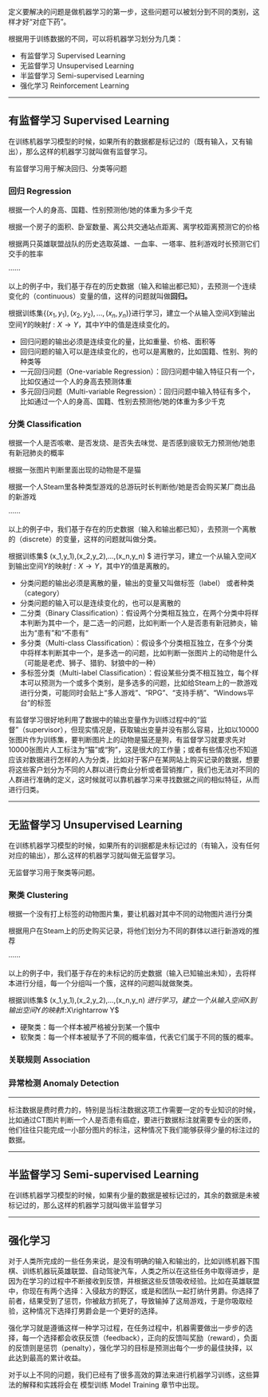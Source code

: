 定义要解决的问题是做机器学习的第一步，这些问题可以被划分到不同的类别，这样才好“对症下药”。

根据用于训练数据的不同，可以将机器学习划分为几类：

- 有监督学习 Supervised Learning
- 无监督学习 Unsupervised Learning
- 半监督学习 Semi-supervised Learning
- 强化学习 Reinforcement Learning

---

## 有监督学习 Supervised Learning

在训练机器学习模型的时候，如果所有的数据都是标记过的（既有输入，又有输出），那么这样的机器学习就叫做有监督学习。

有监督学习用于解决回归、分类等问题

### 回归 Regression

根据一个人的身高、国籍、性别预测他/她的体重为多少千克

根据一个房子的面积、卧室数量、离公共交通站点距离、离学校距离预测它的价格

根据两只英雄联盟战队的历史选取英雄、一血率、一塔率、胜利游戏时长预测它们交手的胜率

······

以上的例子中，我们基于存在的历史数据（输入和输出都已知），去预测一个连续变化的（continuous）变量的值，这样的问题就叫做**回归。**

根据训练集$\{(x_1,y_1),(x_2,y_2),...,(x_n,y_n)\}$进行学习，建立一个从输入空间$X$到输出空间$Y$的映射$f:X\rightarrow Y$，其中$Y$中的值是连续变化的。

- 回归问题的输出必须是连续变化的量，比如重量、价格、面积等
- 回归问题的输入可以是连续变化的，也可以是离散的，比如国籍、性别、狗的种类等
- 一元回归问题（One-variable Regression）：回归问题中输入特征只有一个，比如仅通过一个人的身高去预测体重
- 多元回归问题（Multi-variable Regression）：回归问题中输入特征有多个，比如通过一个人的身高、国籍、性别去预测他/她的体重为多少千克

### 分类 Classification

根据一个人是否咳嗽、是否发烧、是否失去味觉、是否感到疲软无力预测他/她患有新冠肺炎的概率

根据一张图片判断里面出现的动物是不是猫

根据一个人Steam里各种类型游戏的总游玩时长判断他/她是否会购买某厂商出品的新游戏

······

以上的例子中，我们基于存在的历史数据（输入和输出都已知），去预测一个离散的（discrete）的变量，这样的问题就叫做分类。



根据训练集$ (x_1,y_1),(x_2,y_2),...,(x_n,y_n) $ 进行学习，建立一个从输入空间$X$到输出空间$Y$的映射$f:X\rightarrow Y$，其中$Y$的值是离散的。

- 分类问题的输出必须是离散的量，输出的变量又叫做标签（label） 或者种类（category）
- 分类问题的输入可以是连续变化的，也可以是离散的
- 二分类（Binary Classification）：假设两个分类相互独立，在两个分类中将样本判断为其中一个，是二选一的问题，比如判断一个人是否患有新冠肺炎，输出为“患有”和“不患有“
- 多分类（Multi-class Classification）：假设多个分类相互独立，在多个分类中将样本判断其中一个，是多选一的问题，比如判断一张图片上的动物是什么（可能是老虎、狮子、猎豹、豺狼中的一种）
- 多标签分类（Multi-label Classification）：假设某些分类不相互独立，每个样本可以预测为一个或多个类别，是多选多的问题，比如给Steam上的一款游戏进行分类，可能同时会贴上“多人游戏”、“RPG”、“支持手柄”、“Windows平台“的标签

有监督学习很好地利用了数据中的输出变量作为训练过程中的“监督”（supervisor），但现实情况是，获取输出变量并没有那么容易，比如以10000张图片作为训练集，要判断图片上的动物是猫还是狗，有监督学习就要求先对10000张图片人工标注为“猫”或“狗”，这是很大的工作量；或者有些情况也不知道应该对数据进行怎样的人为分类，比如对于客户在某网站上购买记录的数据，想要将这些客户划分为不同的人群以进行商业分析或者营销推广，我们也无法对不同的人群进行准确的定义，这时候就可以靠机器学习来寻找数据之间的相似特征，从而进行归类。

---

## 无监督学习 Unsupervised Learning

在训练机器学习模型的时候，如果所有的训据都是未标记过的（有输入，没有任何对应的输出），那么这样的机器学习就叫做无监督学习。

无监督学习用于聚类等问题。



### 聚类 Clustering

根据一个没有打上标签的动物图片集，要让机器对其中不同的动物图片进行分类

根据用户在Steam上的历史购买记录，将他们划分为不同的群体以进行新游戏的推荐

······

以上的例子中，我们基于存在的未标记的历史数据（输入已知输出未知），去将样本进行分组，每一个分组叫一个簇，这样的问题叫就做聚类。

根据训练集$ (x_1,y_1),(x_2,y_2),...,(x_n,y_n) $进行学习，建立一个从输入空间$X$到输出空间$Y$的映射$f:X\rightarrow Y$

- 硬聚类：每一个样本被严格被分到某一个簇中
- 软聚类：每一个样本被赋予了不同的概率值，代表它们属于不同的簇的概率。

### 关联规则 Association

### 异常检测 Anomaly Detection

---

标注数据是费时费力的，特别是当标注数据这项工作需要一定的专业知识的时候，比如通过CT图片判断一个人是否患有癌症，要进行数据标注就需要专业的医师，他们往往只能完成一小部分图片的标注，这种情况下我们能够获得少量的标注过的数据。

---

## 半监督学习 Semi-supervised Learning

在训练机器学习模型的时候，如果有少量的数据是被标记过的，其余的数据是未被标记过的，那么这样的机器学习就叫做半监督学习

---

## 强化学习

对于人类所完成的一些任务来说，是没有明确的输入和输出的，比如训练机器下围棋、训练机器玩英雄联盟、自动驾驶汽车，人类之所以在这些任务中取得进步，是因为在学习的过程中不断接收到反馈，并根据这些反馈吸收经验。比如在英雄联盟中，你现在有两个选择：入侵敌方的野区，或是和团队一起打纳什男爵。你选择了前者，结果受到了惩罚，你被敌方抓死了，导致输掉了这局游戏，于是你吸取经验，这种情况下选择打男爵会是一个更好的选择。



强化学习就是遵循这样一种学习过程，在任务过程中，机器需要做出一步步的选择，每一个选择都会收获反馈（feedback），正向的反馈叫奖励（reward），负面的反馈则是惩罚（penalty），强化学习的目标是预测出每个一步的最佳抉择，以此达到最高的累计收益。



对于以上不同的问题，我们已经有了很多高效的算法来进行机器学习训练，这些算法的解释和实践将会在 模型训练 Model Training 章节中出现。
